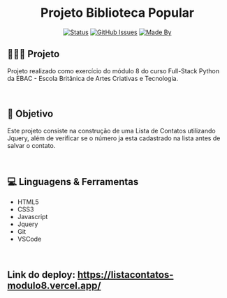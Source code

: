 <h1 align="center">Projeto Biblioteca Popular</h1>

<div align="center">

[![Status](https://img.shields.io/badge/status-finished-red.svg)]()
[![GitHub Issues](https://img.shields.io/github/languages/count/Yaguera/Modulo8-ListaContatos)]()
[![Made By](https://img.shields.io/badge/Made%20By-Yago%20Gomes-green)]()

</div>

<h2>👩🏻‍💻 Projeto</h2>

<p>
   Projeto realizado como exercício do módulo 8 do curso Full-Stack Python da EBAC - Escola Britânica de Artes Criativas e Tecnologia.
</p>
<br>

<h2>🎯 Objetivo</h2>

<p>
  Este projeto consiste na construção de uma Lista de Contatos utilizando Jquery, além de verificar se o número ja esta cadastrado na lista antes de salvar o contato.
</p>
<br>

<h2>💻 Linguagens & Ferramentas</h2>

* HTML5
* CSS3
* Javascript
* Jquery
* Git
* VSCode
<br>

## Link do deploy: <https://listacontatos-modulo8.vercel.app/>
